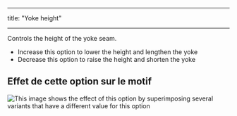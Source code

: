 - - -
title: "Yoke height"
- - -

Controls the height of the yoke seam.

- Increase this option to lower the height and lengthen the yoke
- Decrease this option to raise the height and shorten the yoke

## Effet de cette option sur le motif

![This image shows the effect of this option by superimposing several variants that have a different value for this option](simon_yokeheight_sample.svg "Effect of this option on the pattern")
